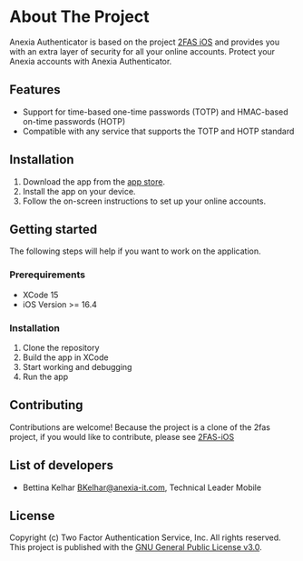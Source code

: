 # About The Project

Anexia Authenticator is based on the project [2FAS iOS](https://github.com/twofas/2fas-ios) and provides you with an extra layer of security for all your online accounts. Protect your Anexia accounts with Anexia Authenticator. 

## Features

- Support for time-based one-time passwords (TOTP) and HMAC-based on-time passwords (HOTP)
- Compatible with any service that supports the TOTP and HOTP standard

## Installation

1. Download the app from the [app store](https://apps.apple.com/at/app/anexia-authenticator/id1358602833).
2. Install the app on your device.
3. Follow the on-screen instructions to set up your online accounts.

## Getting started

The following steps will help if you want to work on the application.

### Prerequirements

- XCode 15
- iOS Version >= 16.4

### Installation

1. Clone the repository
2. Build the app in XCode
3. Start working and debugging
4. Run the app

## Contributing

Contributions are welcome! 
Because the project is a clone of the 2fas project, if you would like to contribute, please see [2FAS-iOS](https://github.com/twofas/2fas-ios) 

## List of developers

- Bettina Kelhar <BKelhar@anexia-it.com>, Technical Leader Mobile


## License

Copyright (c) Two Factor Authentication Service, Inc. All rights reserved.
This project is published with the [GNU General Public License v3.0](https://www.gnu.org/licenses/gpl-3.0.en.html).
